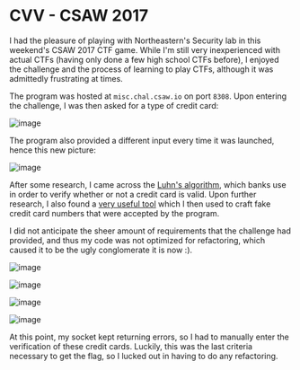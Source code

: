 # CVV - CSAW 2017

I had the pleasure of playing with Northeastern's Security lab in this weekend's CSAW 2017 CTF game. While I'm still very inexperienced with actual CTFs (having only done a few high school CTFs before), I enjoyed the challenge and the process of learning to play CTFs, although it was admittedly frustrating at times.

The program was hosted at ``misc.chal.csaw.io`` on port ```8308```. Upon entering the challenge, I was then asked for a type of credit card:

![image](https://user-images.githubusercontent.com/24576987/30565838-c609b62a-9c97-11e7-8876-045bc17a1be6.png)

The program also provided a different input every time it was launched, hence this new picture:

![image](https://user-images.githubusercontent.com/24576987/30565938-1a0376b2-9c98-11e7-9b47-d0ea8df4ef5b.png)

After some research, I came across the [Luhn's algorithm](https://en.wikipedia.org/wiki/Luhn_algorithm), which banks use in order to verify whether or not a credit card is valid. Upon further research, I also found a [very useful tool](https://github.com/eye9poob/python/blob/master/credit-card-numbers-generator.py) which I then used to craft fake credit card numbers that were accepted by the program.

I did not anticipate the sheer amount of requirements that the challenge had provided, and thus my code was not optimized for refactoring, which caused it to be the ugly conglomerate it is now :).

![image](https://user-images.githubusercontent.com/24576987/30566137-c89ec546-9c98-11e7-82e1-4f7ef7ffa351.png)


![image](https://user-images.githubusercontent.com/24576987/30566154-d6b116f2-9c98-11e7-8e13-8ddd060fa8c1.png)


![image](https://user-images.githubusercontent.com/24576987/30566162-dfb19164-9c98-11e7-9ee5-77728b0f1761.png)

![image](https://user-images.githubusercontent.com/24576987/30566177-ee61d41c-9c98-11e7-842f-e5966a9cfd54.png)

At this point, my socket kept returning errors, so I had to manually enter the verification of these credit cards. Luckily, this was the last criteria necessary to get the flag, so I lucked out in having to do any refactoring.
